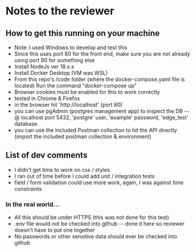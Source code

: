 # Notes to the reviewer

## How to get this running on your machine
- Note: I used Windows to develop and test this
- Since this uses port 80 for the front end, make sure you are not already using port 80 for something else
- Install NodeJs ver 18.x.x
- Install Docker Desktop (VM was WSL)
- From this repo's /code folder (where the docker-compose.yaml file is located)
    Run the command "docker-compose up"
- Browser cookies must be enabled for this to work correctly
- tested in Chrome & Firefox
- in the browser hit 'http://localhost' (port 80)
- you can use pgAdmin (postgres management app) to inspect the DB -- @ localhost port 5432, 'postgre' user, 'example' password,  'edge_test' database
- you can use the included Postman collection to hit the API directly (import the included postman collection & environment)

## List of dev comments
- I didn't get time to work on css / styles
- I ran out of time before I could add unit / integration tests
- field / form validation could use more work, again, I was against time constraints

### In the real world...
- All this should be under HTTPS (this was not done for this test)
- .env file would not be checked into github -- done it here so reviewer doesn't have to put one together
- No passwords or other sensitive data should ever be checked into github
